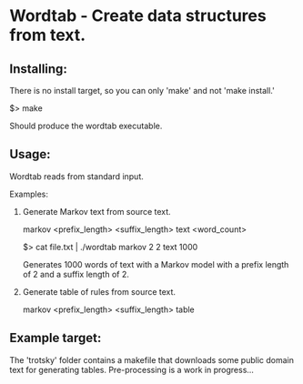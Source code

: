 # Wordtab - Create data structures from text.
## Installing:
There is no install target, so you can only 'make' and not 'make install.'

$> make

Should produce the wordtab executable. 

## Usage:
Wordtab reads from standard input. 

Examples:

1. Generate Markov text from source text.
    
    markov <prefix_length> <suffix_length> text <word_count>

    $> cat file.txt | ./wordtab markov 2 2 text 1000

    Generates 1000 words of text with a Markov model with a prefix length of 2 and a suffix length of 2.

2. Generate table of rules from source text.
    
    markov <prefix_length> <suffix_length> table

## Example target:
The 'trotsky' folder contains a makefile that downloads some public domain text for generating tables. Pre-processing is a work in progress...
